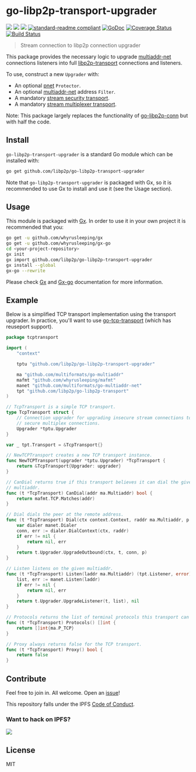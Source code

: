 # go-libp2p-transport-upgrader

[![](https://img.shields.io/badge/made%20by-Protocol%20Labs-blue.svg?style=flat-square)](http://ipn.io)
[![](https://img.shields.io/badge/freenode-%23ipfs-blue.svg?style=flat-square)](http://webchat.freenode.net/?channels=%23ipfs)
[![](https://img.shields.io/badge/project-IPFS-blue.svg?style=flat-square)](http://ipfs.io/)
[![standard-readme compliant](https://img.shields.io/badge/standard--readme-OK-green.svg?style=flat-square)](https://github.com/RichardLitt/standard-readme)
[![GoDoc](https://godoc.org/github.com/libp2p/go-libp2p-transport-upgrader?status.svg)](https://godoc.org/github.com/libp2p/go-libp2p-transport-upgrader)
[![Coverage Status](https://coveralls.io/repos/github/libp2p/go-libp2p-transport-upgrader/badge.svg?branch=master)](https://coveralls.io/github/libp2p/go-libp2p-transport-upgrader?branch=master)
[![Build Status](https://travis-ci.org/libp2p/go-libp2p-transport-upgrader.svg?branch=master)](https://travis-ci.org/libp2p/go-libp2p-transport-upgrader)

> Stream connection to libp2p connection upgrader

This package provides the necessary logic to upgrade [multiaddr-net][manet] connections listeners into full [libp2p-transport][tpt] connections and listeners.

To use, construct a new `Upgrader` with:

* An optional [pnet][pnet] `Protector`.
* An optional [multiaddr-net][manet] address `Filter`.
* A mandatory [stream security transport][ss].
* A mandatory [stream multiplexer transport][smux].

[tpt]: https://github.com/libp2p/go-libp2p-transport
[manet]: https://github.com/multiformats/go-multiaddr-net
[ss]: https://github.com/libp2p/go-conn-security
[smux]: https://github.com/libp2p/go-stream-muxer
[pnet]: https://github.com/libp2p/go-libp2p-interface-pnet

Note: This package largely replaces the functionality of [go-libp2p-conn](https://github.com/libp2p/go-libp2p-conn) but with half the code.

## Install

`go-libp2p-transport-upgrader` is a standard Go module which can be installed with:

```sh
go get github.com/libp2p/go-libp2p-transport-upgrader
```

Note that `go-libp2p-transport-upgrader` is packaged with Gx, so it is recommended to use Gx to install and use it (see the Usage section).

## Usage

This module is packaged with [Gx](https://github.com/whyrusleeping/gx). In order to use it in your own project it is recommended that you:

```sh
go get -u github.com/whyrusleeping/gx
go get -u github.com/whyrusleeping/gx-go
cd <your-project-repository>
gx init
gx import github.com/libp2p/go-libp2p-transport-upgrader
gx install --global
gx-go --rewrite
```

Please check [Gx](https://github.com/whyrusleeping/gx) and [Gx-go](https://github.com/whyrusleeping/gx-go) documentation for more information.

## Example

Below is a simplified TCP transport implementation using the transport upgrader. In practice, you'll want to use [go-tcp-transport](https://github.com/libp2p/go-tcp-transport) (which has reuseport support).

```go
package tcptransport

import (
	"context"

	tptu "github.com/libp2p/go-libp2p-transport-upgrader"

	ma "github.com/multiformats/go-multiaddr"
	mafmt "github.com/whyrusleeping/mafmt"
	manet "github.com/multiformats/go-multiaddr-net"
	tpt "github.com/libp2p/go-libp2p-transport"
)

// TcpTransport is a simple TCP transport.
type TcpTransport struct {
	// Connection upgrader for upgrading insecure stream connections to
	// secure multiplex connections.
	Upgrader *tptu.Upgrader
}

var _ tpt.Transport = &TcpTransport{}

// NewTCPTransport creates a new TCP transport instance.
func NewTCPTransport(upgrader *tptu.Upgrader) *TcpTransport {
	return &TcpTransport{Upgrader: upgrader}
}

// CanDial returns true if this transport believes it can dial the given
// multiaddr.
func (t *TcpTransport) CanDial(addr ma.Multiaddr) bool {
	return mafmt.TCP.Matches(addr)
}

// Dial dials the peer at the remote address.
func (t *TcpTransport) Dial(ctx context.Context, raddr ma.Multiaddr, p peer.ID) (tpt.Conn, error) {
    var dialer manet.Dialer
    conn, err := dialer.DialContext(ctx, raddr)
	if err != nil {
		return nil, err
	}
	return t.Upgrader.UpgradeOutbound(ctx, t, conn, p)
}

// Listen listens on the given multiaddr.
func (t *TcpTransport) Listen(laddr ma.Multiaddr) (tpt.Listener, error) {
	list, err := manet.Listen(laddr)
	if err != nil {
		return nil, err
	}
	return t.Upgrader.UpgradeListener(t, list), nil
}

// Protocols returns the list of terminal protocols this transport can dial.
func (t *TcpTransport) Protocols() []int {
	return []int{ma.P_TCP}
}

// Proxy always returns false for the TCP transport.
func (t *TcpTransport) Proxy() bool {
	return false
}
```

## Contribute

Feel free to join in. All welcome. Open an [issue](https://github.com/libp2p/go-libp2p-transport-upgrader/issues)!

This repository falls under the IPFS [Code of Conduct](https://github.com/libp2p/community/blob/master/code-of-conduct.md).

### Want to hack on IPFS?

[![](https://cdn.rawgit.com/jbenet/contribute-ipfs-gif/master/img/contribute.gif)](https://github.com/ipfs/community/blob/master/contributing.md)

## License

MIT
